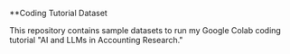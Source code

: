 **Coding Tutorial Dataset

This repository contains sample datasets to run my Google Colab coding tutorial "AI and LLMs in Accounting Research."
